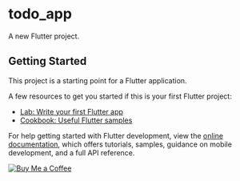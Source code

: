 # todo_app

A new Flutter project.

## Getting Started

This project is a starting point for a Flutter application.

A few resources to get you started if this is your first Flutter project:

- [Lab: Write your first Flutter app](https://docs.flutter.dev/get-started/codelab)
- [Cookbook: Useful Flutter samples](https://docs.flutter.dev/cookbook)

For help getting started with Flutter development, view the
[online documentation](https://docs.flutter.dev/), which offers tutorials,
samples, guidance on mobile development, and a full API reference.

[![Buy Me a Coffee](https://img.shields.io/badge/Buy%20Me%20a%20Coffee-%23FFC107.svg?style=for-the-badge&logo=buy-me-a-coffee&logoColor=white)](https://picpay.me/orlandoeduardo.pereira/5)
